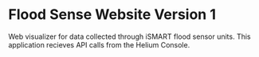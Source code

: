 # Flood Sense Website Version 1
 Web visualizer for data collected through iSMART flood sensor units.
 This application recieves API calls from the Helium Console.
